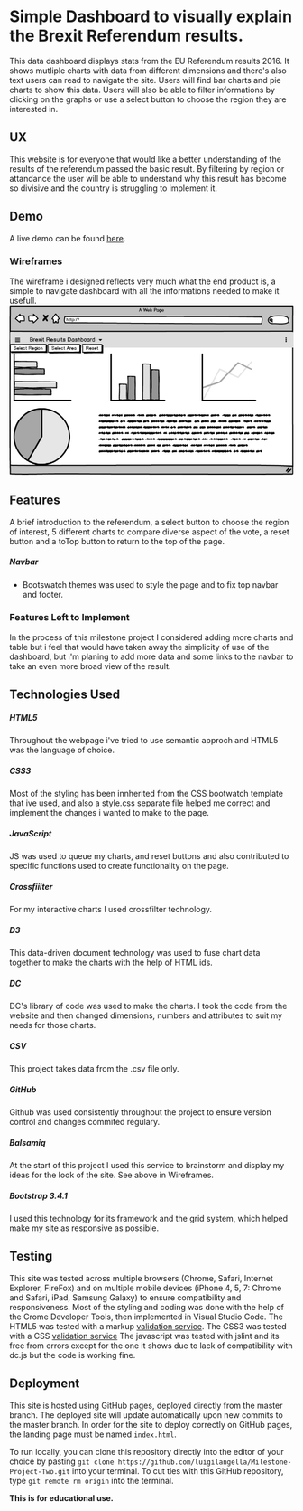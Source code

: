 # Simple Dashboard to visually explain the Brexit Referendum results.

This data dashboard displays stats from the EU Referendum results 2016.
It shows mutliple charts with data from different dimensions and there's also text users can read to navigate the site.
Users will find bar charts and  pie charts  to show this data. Users will also be able to filter informations by clicking on the graphs or use a select button to choose the region they are interested in.

## UX

This website is for everyone that would like a better understanding of the results of the referendum passed the basic result. By filtering by region or attandance the user will be able to understand why this result has become so divisive and the country is struggling to implement it.

## Demo
A live demo can be found [here](https://luigilangella.github.io/Milestone-Project-Two/).

### Wireframes

The wireframe i designed reflects very much what the end product is, a simple to navigate dashboard with all the informations needed to make it usefull.
![wireframe2.png](/images/mockup.png)

## Features
A brief introduction to the referendum, a select button to choose the region of interest, 5 different charts to compare diverse aspect of the vote, a reset button and a toTop button to return to the top of the page.

##### Navbar
* Bootswatch themes was used to style the page and to fix top navbar and footer.


### Features Left to Implement

In the process of this milestone project I considered adding more charts and table but i feel that would have taken away the simplicity of use of the dashboard, but i'm planing to add more data and some links to the navbar to take an even more broad view of the result.

## Technologies Used

##### HTML5
Throughout the webpage i've tried to use semantic approch and HTML5 was the language of choice.

##### CSS3
Most of the styling has been innherited from the CSS bootwatch template that ive used, and also a style.css separate file helped me correct and implement the changes i wanted to make to the page.

##### JavaScript 
JS was used to queue my charts, and reset buttons and also contributed to specific functions used to create functionality on the page.

##### Crossfiilter
For my interactive charts I used crossfilter technology.

##### D3
This data-driven document technology was used to fuse chart data together to make the charts with the help of HTML ids.

##### DC
DC's library of code was used to make the charts. I took the code from the website and then changed dimensions, numbers and 
attributes to suit my needs for those charts.

##### CSV
This project takes data from the .csv file only.

##### GitHub
Github was used consistently throughout the project to ensure version control and changes commited regulary.

##### Balsamiq
At the start of this project I used this service to brainstorm and display my ideas for the look of the site. See above in Wireframes.

##### Bootstrap 3.4.1
I used this technology for its framework and the grid system, which helped make my site as responsive as possible.

## Testing
 This site was tested across multiple browsers (Chrome, Safari, Internet Explorer, FireFox) and on multiple mobile devices (iPhone 4, 5, 7: Chrome and Safari, iPad, Samsung Galaxy) to ensure compatibility and responsiveness. Most of the styling and coding was done with the help of the Crome Developer Tools, then implemented in Visual Studio Code.
 The HTML5 was tested with a markup [validation service](https://validator.w3.org/).
 The CSS3 was tested with a CSS [validation service](https://jigsaw.w3.org/css-validator/)
 The javascript was tested with jslint and its free from errors except for the one it shows due to lack of compatibility with dc.js but the code is working fine.

## Deployment
This site is hosted using GitHub pages, deployed directly from the master branch. The deployed site will update automatically upon new commits to the master branch. In order for the site to deploy correctly on GitHub pages, the landing page must be named `index.html`.

To run locally, you can clone this repository directly into the editor of your choice by pasting `git clone https://github.com/luigilangella/Milestone-Project-Two.git` into your terminal. To cut ties with this GitHub repository, type `git remote rm origin` into the terminal.

**This is for educational use.** 